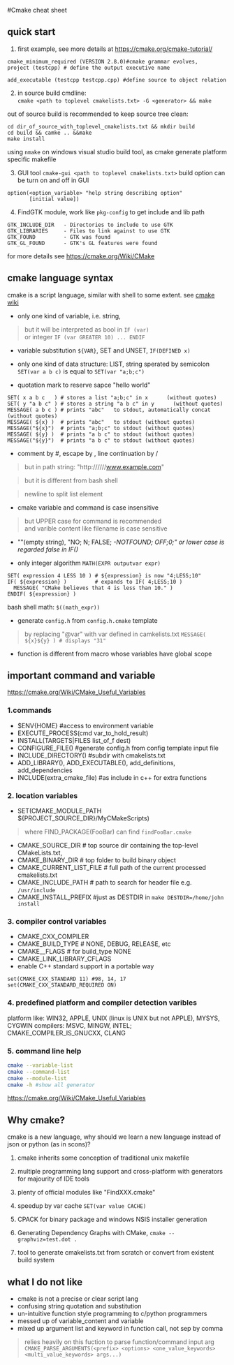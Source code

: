 #Cmake cheat sheet

## quick start
1. first example, see more details at <https://cmake.org/cmake-tutorial/>

```
cmake_minimum_required (VERSION 2.8.0)#cmake grammar evolves, 
project (testcpp) # define the output executive name

add_executable (testcpp testcpp.cpp) #define source to object relation
```

2. in source build cmdline:  
`cmake <path to toplevel cmakelists.txt> -G <generator> && make` 

out of source build is recommended to keep source tree clean:  
```
cd dir_of_source_with_toplevel_cmakelists.txt && mkdir build 
cd build && camke .. &&make
make install
```

using `nmake` on windows visual studio build tool, as cmake generate platform specific makefile

3. GUI tool `cmake-gui <path to toplevel cmakelists.txt>`
build option can be turn on and off in GUI  
```
option(<option_variable> "help string describing option"
       [initial value])
```
4. FindGTK module, work like `pkg-config` to get include and lib path

```
GTK_INCLUDE_DIR   - Directories to include to use GTK
GTK_LIBRARIES     - Files to link against to use GTK
GTK_FOUND         - GTK was found
GTK_GL_FOUND      - GTK's GL features were found
```
for more details see <https://cmake.org/Wiki/CMake>


## cmake language syntax

cmake is a script language, similar with shell to some extent.
see [cmake wiki](https://cmake.org/Wiki/CMake/Language_Syntax)

+ only one kind of variable, i.e. string,   
> but it will be interpreted as bool in `IF (var)`  
or integer `IF (var GREATER 10) ... ENDIF`

+ variable substitution `${VAR}`, SET and UNSET, `IF(DEFINED x)`

+ only one kind of data structure: LIST, string sperated by semicolon  
`SET(var a b c)` is equal to `SET(var "a;b;c")`

+ quotation mark to reserve sapce "hello world"
```
SET( x a b c   ) # stores a list "a;b;c" in x      (without quotes)
SET( y "a b c" ) # stores a string "a b c" in y      (without quotes)
MESSAGE( a b c ) # prints "abc"   to stdout, automatically concat (without quotes)
MESSAGE( ${x} )  # prints "abc"   to stdout (without quotes)
MESSAGE("${x}")  # prints "a;b;c" to stdout (without quotes)
MESSAGE( ${y} )  # prints "a b c" to stdout (without quotes)
MESSAGE("${y}")  # prints "a b c" to stdout (without quotes)
```
+ comment by #, escape by \, line continuation by /
> but in path string: "http://////www.example.com"

> but it is different from bash shell

> newline to split list element

- cmake variable and command is case insensitive  
> but UPPER case for command is recommended   
and varible content like filename is case sensitive

- ""(empty string), "NO; N; FALSE; <var>-NOTFOUND; OFF;0;" or lower case is regarded false in IF()

- only integer algorithm `MATH(EXPR outputvar expr)`  
```
SET( expression 4 LESS 10 ) # ${expression} is now "4;LESS;10"
IF( ${expression} )         # expands to IF( 4;LESS;10 )
  MESSAGE( "CMake believes that 4 is less than 10." )
ENDIF( ${expression} )
```
bash shell math: `$((math_expr))` 

- generate `config.h` from `config.h.cmake` template   
> by replacing "@var" with var defined in camkelists.txt
`MESSAGE( ${x}${y} ) # displays "31"`

- function is different from macro whose variables have global scope

## important command and variable
<https://cmake.org/Wiki/CMake_Useful_Variables>
### 1.commands

+ $ENV{HOME} #access to environment variable
+ EXECUTE_PROCESS(cmd var_to_hold_result)
+ INSTALL(TARGETS|FILES list_of_f dest)
+ CONFIGURE_FILE() #generate config.h from config template input file
+ INCLUDE_DIRECTORY() #subdir with cmakelists.txt
+ ADD_LIBRARY(), ADD_EXECUTABLE(), add_definitions, add_dependencies
+ INCLUDE(extra_cmake_file) #as include in c++ for extra functions

### 2. location variables

+ SET(CMAKE_MODULE_PATH ${PROJECT_SOURCE_DIR}/MyCMakeScripts) 
> where FIND_PACKAGE(FooBar) can find `findFooBar.cmake`

+ CMAKE_SOURCE_DIR # top source dir containing the top-level CMakeLists.txt,
+ CMAKE_BINARY_DIR # top folder to build binary object
+ CMAKE_CURRENT_LIST_FILE # full path of the current processed cmakelists.txt
+ CMAKE_INCLUDE_PATH  # path to search for header file e.g. `/usr/include`
+ CMAKE_INSTALL_PREFIX #just as DESTDIR in `make DESTDIR=/home/john install`

### 3. compiler control variables
+ CMAKE_CXX_COMPILER 
+ CMAKE_BUILD_TYPE # NONE, DEBUG, RELEASE, etc
+ CMAKE_<Lang>_FLAGS # for build_type NONE
+ CMAKE_LINK_LIBRARY_CFLAGS
+ enable C++ standard support in a portable way
```
set(CMAKE_CXX_STANDARD 11) #98, 14, 17
set(CMAKE_CXX_STANDARD_REQUIRED ON)
```

### 4. predefined platform and compiler detection varibles   
platform like: WIN32, APPLE, UNIX (linux is UNIX but not APPLE), MYSYS, CYGWIN
compilers: MSVC, MINGW, iNTEL; CMAKE_COMPILER_IS_GNUCXX, CLANG

### 5. command line help
```bash
cmake --variable-list
cmake --command-list
cmake --module-list
cmake -h #show all generator
```

<https://cmake.org/Wiki/CMake_Useful_Variables>

## Why cmake?

cmake is a new language, why should we learn a new language instead of json or python (as in scons)?

1. cmake inherits some conception of traditional unix makefile

2. multiple programming lang support and cross-platform with generators for majourity of IDE tools

3. plenty of official modules like "FindXXX.cmake"

4. speedup by var cache `SET(var value CACHE)`

5. CPACK for binary package and windows NSIS installer generation

6. Generating Dependency Graphs with CMake, `cmake --graphviz=test.dot .`

7. tool to generate cmakelists.txt from scratch or convert from existent build system

## what I do not like

- cmake is not a precise or clear script lang
- confusing string quotation and substitution
- un-intuitive function style programming to c/python programmers
- messed up of variable_content and variable
- mixed up argument list and keyword in function call, not sep by comma
> relies heavily on this fuction to parse function/command input arg
`CMAKE_PARSE_ARGUMENTS(<prefix> <options> <one_value_keywords> <multi_value_keywords> args...)` 
